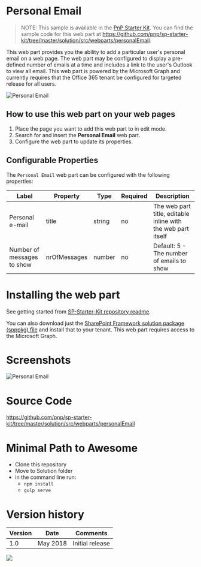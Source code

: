 # Personal Email

> NOTE: This sample is available in the [PnP Starter Kit](https://github.com/pnp/sp-starter-kit). You can find the sample code for this web part at https://github.com/pnp/sp-starter-kit/tree/master/solution/src/webparts/personalEmail.

This web part provides you the ability to add a particular user's personal email on a web page. The web part may be configured to display a pre-defined number of emails at a time and includes a link to the user's Outlook to view all email. This web part is powered by the Microsoft Graph and currently requires that the Office 365 tenant be configured for targeted release for all users.

![Personal Email](https://github.com/pnp/sp-starter-kit/raw/master/assets/images/components/part-personal-email.gif)

## How to use this web part on your web pages

1. Place the page you want to add this web part to in edit mode.
2. Search for and insert the **Personal Email** web part.
3. Configure the web part to update its properties.

## Configurable Properties

The `Personal Email` web part can be configured with the following properties:

| Label | Property | Type | Required | Description |
| ---- | ---- | ---- | ---- | ---- |
| Personal e-mail | title | string | no | The web part title, editable inline with the web part itself |
| Number of messages to show | nrOfMessages | number | no | Default: 5 - The number of emails to show |

# Installing the web part

See getting started from [SP-Starter-Kit repository readme](https://github.com/pnp/sp-starter-kit). 

You can also download just the [SharePoint Framework solution package (spppkg) file](https://github.com/pnp/sp-starter-kit/blob/master/package/sharepoint-starter-kit.sppkg) and install that to your tenant. This web part requires access to the Microsoft Graph.

# Screenshots

![Personal Email](https://github.com/pnp/sp-starter-kit/raw/master/assets/images/components/part-personal-email.png)

# Source Code

https://github.com/pnp/sp-starter-kit/tree/master/solution/src/webparts/personalEmail

# Minimal Path to Awesome

- Clone this repository
- Move to Solution folder
- in the command line run:
  - `npm install`
  - `gulp serve`

# Version history

Version|Date|Comments
-------|----|--------
1.0|May 2018|Initial release


<img src="https://m365-visitor-stats.azurewebsites.net/sp-dev-fx-webparts/samples/react-personal-email" />
